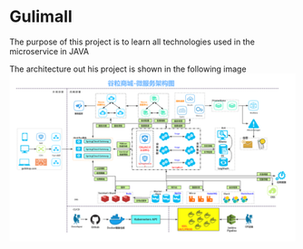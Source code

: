 # Gulimall
The purpose of this project is to learn all technologies used in the microservice in JAVA

The architecture out his project is shown in the following image
![architecture](./files/shop-architecture.jpg)

